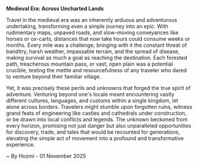 
**Medieval Era: Across Uncharted Lands**

Travel in the medieval era was an inherently arduous and adventurous undertaking, transforming even a simple journey into an epic. With rudimentary maps, unpaved roads, and slow-moving conveyances like horses or ox-carts, distances that now take hours could consume weeks or months. Every mile was a challenge, bringing with it the constant threat of banditry, harsh weather, impassable terrain, and the spread of disease, making survival as much a goal as reaching the destination. Each forested path, treacherous mountain pass, or vast, open plain was a potential crucible, testing the mettle and resourcefulness of any traveler who dared to venture beyond their familiar village.

Yet, it was precisely these perils and unknowns that forged the true spirit of adventure. Venturing beyond one's locale meant encountering vastly different cultures, languages, and customs within a single kingdom, let alone across borders. Travelers might stumble upon forgotten ruins, witness grand feats of engineering like castles and cathedrals under construction, or be drawn into local conflicts and legends. The unknown beckoned from every horizon, promising not just danger but also unparalleled opportunities for discovery, trade, and tales that would be recounted for generations, elevating the simple act of movement into a profound and transformative experience.

~ By Hozmi - 01 November 2025
